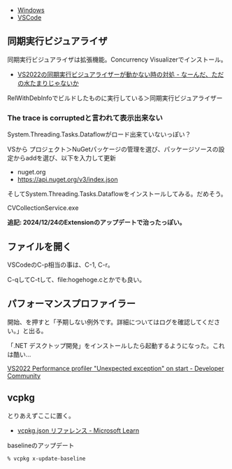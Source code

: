 - [Windows](Windows)
- [VSCode](VSCode)

## 同期実行ビジュアライザ

同期実行ビジュアライザは拡張機能。Concurrency Visualizerでインストール。

- [VS2022の同期実行ビジュアライザーが動かない時の対処 - なーんだ、ただの水たまりじゃないか](https://karino2.github.io/2023/10/19/vs2022_concurrency_visualizer.html)

RelWithDebInfoでビルドしたものに実行している＞同期実行ビジュアライザー

### The trace is corruptedと言われて表示出来ない

System.Threading.Tasks.Dataflowがロード出来ていないっぽい？

VSから プロジェクト＞NuGetパッケージの管理を選び、パッケージソースの設定からaddを選び、以下を入力して更新

- nuget.org
- https://api.nuget.org/v3/index.json

そしてSystem.Threading.Tasks.Dataflowをインストールしてみる。だめそう。

CVCollectionService.exe

**追記: 2024/12/24のExtensionのアップデートで治ったっぽい。**

## ファイルを開く

VSCodeのC-p相当の事は、C-1, C-r。

C-qしてC-tして、file:hogehoge.cとかでも良い。

## パフォーマンスプロファイラー

開始、を押すと「予期しない例外です。詳細についてはログを確認してください。」と出る。

「.NET デスクトップ開発」をインストールしたら起動するようになった。これは酷い…

[VS2022 Performance profiler "Unexpected exception" on start - Developer Community](https://developercommunity.visualstudio.com/t/VS2022-Performance-profiler-Unexpected-/10795500)

## vcpkg

とりあえずここに置く。

- [vcpkg.json リファレンス - Microsoft Learn](https://learn.microsoft.com/ja-jp/vcpkg/reference/vcpkg-json)

baselineのアップデート

```
% vcpkg x-update-baseline
```